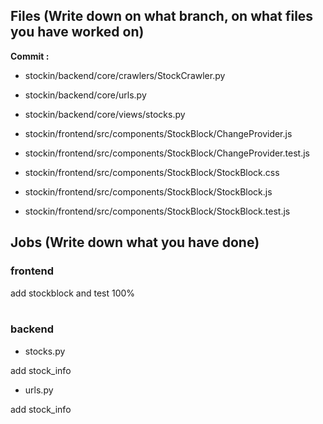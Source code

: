 ## Files (Write down on what branch, on what files you have worked on)


 
**Commit :**
 - stockin/backend/core/crawlers/StockCrawler.py
 - stockin/backend/core/urls.py
 - stockin/backend/core/views/stocks.py

 - stockin/frontend/src/components/StockBlock/ChangeProvider.js
 - stockin/frontend/src/components/StockBlock/ChangeProvider.test.js
 - stockin/frontend/src/components/StockBlock/StockBlock.css
 - stockin/frontend/src/components/StockBlock/StockBlock.js
 - stockin/frontend/src/components/StockBlock/StockBlock.test.js



## Jobs (Write down what you have done)

### frontend
add stockblock and test 100%
<br/><br/>

### backend
 - stocks.py
 
 add stock_info
 
 - urls.py
 
 add stock_info

